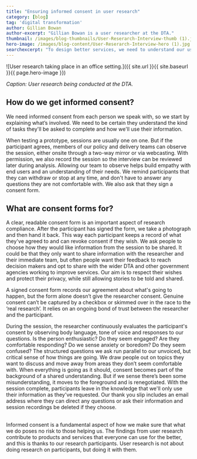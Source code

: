 ```yaml
---
title: "Ensuring informed consent in user research"
category: [blog]
tag: 'digital transformation'
author: Gillian Bowan
author-excerpt: "Gillian Bowan is a user researcher at the DTA."
thumbnail: /images/blog-thumbnails/User-Reserarch-Interview-thumb (1).jpg
hero-image: /images/blog-content/User-Reserarch-Interview-hero (1).jpg
searchexcerpt: "To design better services, we need to understand our users. At DTA, user researchers work with members of the public to better understand user needs.  Ensuring we have informed consent is an important part of how we make sure that the research we do poses no risk to those who are helping us."
---
```


![User research taking place in an office setting.]({{ site.url }}{{ site.baseurl }}{{ page.hero-image }})

*Caption: User research being conducted at the DTA.*

## How do we get informed consent?
We need informed consent from each person we speak with, so we start by explaining what’s involved. We need to be certain they understand the kind of tasks they'll be asked to complete and how we'll use their information.

When testing a prototype, sessions are usually one on one. But if the participant agrees, members of our policy and delivery teams can observe the session, either onsite through a two-way mirror or via webcasting. With permission, we also record the session so the interview can be reviewed later during analysis. Allowing our team to observe helps build empathy with end users and an understanding of their needs. We remind participants that they can withdraw or stop at any time, and don't have to answer any questions they are not comfortable with. We also ask that they sign a consent form.

## What are consent forms for?
A clear, readable consent form is an important aspect of research compliance. After the participant has signed the form, we take a photograph and then hand it back. This way each participant keeps a record of what they've agreed to and can revoke consent if they wish. We ask people to choose how they would like information from the session to be shared. It could be that they only want to share information with the researcher and their immediate team, but often people want their feedback to reach decision makers and opt to share with the wider DTA and other government agencies working to improve services. Our aim is to respect their wishes and protect their privacy, while still allowing stories to be told and shared.

A signed consent form records our agreement about what's going to happen, but the form alone doesn’t give the researcher consent. Genuine consent can’t be captured by a checkbox or skimmed over in the race to the ‘real research’. It relies on an ongoing bond of trust between the researcher and the participant.

During the session, the researcher continuously evaluates the participant's consent by observing body language, tone of voice and responses to our questions. Is the person enthusiastic? Do they seem engaged? Are they comfortable responding? Do we sense anxiety or boredom? Do they seem confused?  The structured questions we ask run parallel to our unvoiced, but critical sense of how things are going.  We draw people out on topics they want to discuss and move away from areas they don’t seem comfortable with. When everything is going as it should, consent becomes part of the background of a shared understanding. But if we sense there’s been some misunderstanding, it moves to the foreground and is renegotiated. With the session complete, participants leave in the knowledge that we'll only use their information as they've requested. Our thank you slip includes an email address where they can direct any questions or ask their information and session recordings be deleted if they choose.
<br><br>

Informed consent is a fundamental aspect of how we make sure that what we do poses no risk to those helping us. The findings from user research contribute to products and services that everyone can use for the better, and this is thanks to our research participants. User research is not about doing research on participants, but doing it with them.
